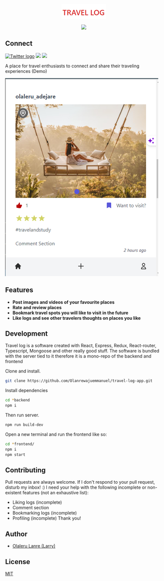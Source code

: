 <p align="center">
  <img src="./assets/travellog_logo.png">
</p>

<p align="center">
    <img src="https://img.shields.io/badge/License-MIT-blue.svg">
</p>

<p align="center">
<h2>Connect</h2>
<a href="https://twitter.com/lanre_olaleru"><img src="https://img.shields.io/badge/Twitter-%231DA1F2.svg?style=for-the-badge&logo=Twitter&logoColor=white" alt="Twitter logo" /></a>
<a href="mailto:olalerulanre@gmail.com"><img src="https://img.shields.io/badge/Gmail-D14836?style=for-the-badge&logo=gmail&logoColor=white" /></a>
<a href="https://www.linkedin.com/in/lanre-olaleru-79a12923a/"><img src="https://img.shields.io/badge/linkedin-%230077B5.svg?style=for-the-badge&logo=linkedin&logoColor=white" /></a>

</p>

<p align="left">A place for travel enthusiasts to connect and share their traveling experiences (Demo)</p>

![Screenshot](./assets/travellog.png)

## Features

- **Post images and videos of your favourite places**
- **Rate and review places**
- **Bookmark travel spots you will like to visit in the future**
- **Like logs and see other travelers thoughts on places you like**

## Development

Travel log is a software created with React, Express, Redux, React-router, Typescript, Mongoose and other really good stuff.
The software is bundled with the server tied to it therefore it is a mono-repo of the backend and frontend

Clone and install.

```bash
git clone https://github.com/Olanrewajuemmanuel/travel-log-app.git
```

Install dependencies

```bash
cd *backend
npm i
```

Then run server.

```bash
npm run build-dev
```

Open a new terminal and run the frontend like so:

```bash
cd *frontend/
npm i
npm start
```

## Contributing

Pull requests are always welcome. If I don't respond to your pull request, disturb my inbox! :)
I need your help with the following incomplete or non-existent features (not an exhaustive list):

- Liking logs (incomplete)
- Comment section
- Bookmarking logs (incomplete)
- Profiling (incomplete)
  Thank you!

## Author

- [Olaleru Lanre (Larry)](https://github.com/Olanrewajuemmanuel)

## License

[MIT](https://choosealicense.com/licenses/mit/)
